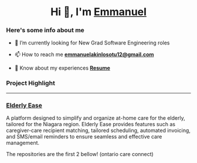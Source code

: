 <h1 align="center">Hi 👋, I'm <a href="https://www.emmanuelakinlosotu.com/" target="blank">Emmanuel</a></h1>

<h3>Here's some info about me</h3>

- 🔭 I’m currently looking for New Grad Software Engineering roles

- 📫 How to reach me **emmanuelakinlosotu12@gmail.com**
  
- 📄 Know about my experiences **<a href="https://emmanuel-resume-2025.tiiny.site/" target="blank">Resume</a>**

<h3>Project Highlight</h3>
<hr>
<h3>
  <a href="https://elderlyease.ca/" target="_blank" rel="noopener noreferrer">Elderly Ease</a>
</h3>
<p>
  A platform designed to simplify and organize at-home care for the elderly, tailored for the Niagara region. Elderly Ease provides features such as caregiver-care recipient matching, tailored scheduling, automated invoicing, and SMS/email reminders to ensure seamless and effective care management.
  
  The repositories are the first 2 bellow! (ontario care connect)
</p>



